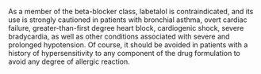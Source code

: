 As a member of the beta-blocker class, labetalol is contraindicated, and its use is strongly cautioned in patients with bronchial asthma, overt cardiac failure, greater-than-first­ degree heart block, cardiogenic shock, severe bradycardia, as well as other conditions associated with severe and prolonged hypotension. Of course, it should be avoided in patients with a history of hypersensitivity to any component of the drug formulation to avoid any degree of allergic reaction.